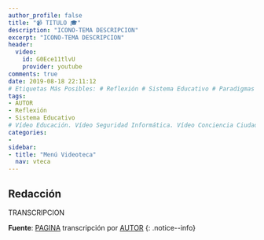 ```yaml
---
author_profile: false
title: "📹 TITULO 🎓"
description: "ICONO-TEMA DESCRIPCION"
excerpt: "ICONO-TEMA DESCRIPCION"
header:
  video:
    id: G0Ece11tlvU
    provider: youtube
comments: true
date: 2019-08-18 22:11:12
# Etiquetas Más Posibles: # Reflexión # Sistema Educativo # Paradigmas
tags:
- AUTOR
- Reflexión
- Sistema Educativo
# Vídeo Educación. Vídeo Seguridad Informática. Vídeo Conciencia Ciudadana. Vídeo Películas. Vídeo Series. Vídeo Videojuegos
categories:
- 
sidebar:
- title: "Menú Videoteca"
  nav: vteca
---
```


## Redacción

TRANSCRIPCION 

**Fuente**: [PAGINA]() transcripción por [AUTOR]()
{: .notice--info}